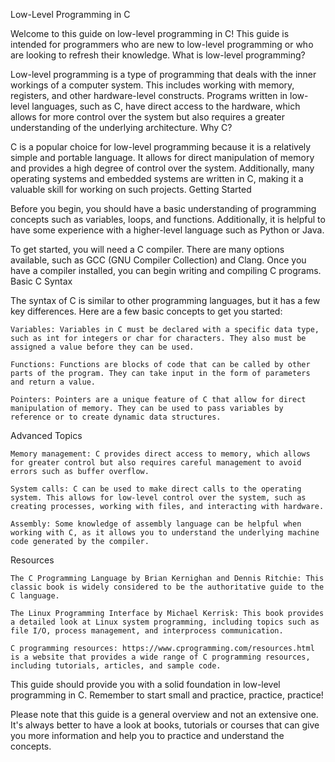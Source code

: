 Low-Level Programming in C

Welcome to this guide on low-level programming in C! This guide is intended for programmers who are new to low-level programming or who are looking to refresh their knowledge.
What is low-level programming?

Low-level programming is a type of programming that deals with the inner workings of a computer system. This includes working with memory, registers, and other hardware-level constructs. Programs written in low-level languages, such as C, have direct access to the hardware, which allows for more control over the system but also requires a greater understanding of the underlying architecture.
Why C?

C is a popular choice for low-level programming because it is a relatively simple and portable language. It allows for direct manipulation of memory and provides a high degree of control over the system. Additionally, many operating systems and embedded systems are written in C, making it a valuable skill for working on such projects.
Getting Started

Before you begin, you should have a basic understanding of programming concepts such as variables, loops, and functions. Additionally, it is helpful to have some experience with a higher-level language such as Python or Java.

To get started, you will need a C compiler. There are many options available, such as GCC (GNU Compiler Collection) and Clang. Once you have a compiler installed, you can begin writing and compiling C programs.
Basic C Syntax

The syntax of C is similar to other programming languages, but it has a few key differences. Here are a few basic concepts to get you started:

    Variables: Variables in C must be declared with a specific data type, such as int for integers or char for characters. They also must be assigned a value before they can be used.

    Functions: Functions are blocks of code that can be called by other parts of the program. They can take input in the form of parameters and return a value.

    Pointers: Pointers are a unique feature of C that allow for direct manipulation of memory. They can be used to pass variables by reference or to create dynamic data structures.

Advanced Topics

    Memory management: C provides direct access to memory, which allows for greater control but also requires careful management to avoid errors such as buffer overflow.

    System calls: C can be used to make direct calls to the operating system. This allows for low-level control over the system, such as creating processes, working with files, and interacting with hardware.

    Assembly: Some knowledge of assembly language can be helpful when working with C, as it allows you to understand the underlying machine code generated by the compiler.

Resources

    The C Programming Language by Brian Kernighan and Dennis Ritchie: This classic book is widely considered to be the authoritative guide to the C language.

    The Linux Programming Interface by Michael Kerrisk: This book provides a detailed look at Linux system programming, including topics such as file I/O, process management, and interprocess communication.

    C programming resources: https://www.cprogramming.com/resources.html is a website that provides a wide range of C programming resources, including tutorials, articles, and sample code.

This guide should provide you with a solid foundation in low-level programming in C. Remember to start small and practice, practice, practice!

Please note that this guide is a general overview and not an extensive one. It's always better to have a look at books, tutorials or courses that can give you more information and help you to practice and understand the concepts.
